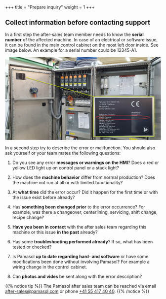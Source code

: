 +++
title = "Prepare inquiry"
weight = 1
+++

## Collect information before contacting support

In a first step the after-sales team member needs to know the **serial number** of the affected machine. In case of an electrical or software issue, it can be found in the main control cabinet on the most left door inside. See image below. An example for a serial number could be 12345-A1.

![Control cabinet type plate](images/control_cabinet_type_plate.png?width=100%)

In a second step try to describe the error or mailfunction. You should also ask yourself or your team mates the following questions:

1. Do you see any error **messages or warnings on the HMI**? Does a red or yellow LED light up on control panel or a stack light?

2. How does the **machine behavior** differ from normal production? Does the machine not run at all or with limited functionality?

3. At **what time** did the error occur? Did it happen for the first time or with the issue exist before already?

4. Has **something been changed prior** to the error occurrence? For example, was there a changeover, centerlining, servicing, shift change, recipe change?

5. **Have you been in contact** with the after sales team regarding this machine or this issue **in the past** already?

6. Has some **troubleshooting performed already**? If so, what has been tested or checked?

7. Is Pamasol **up to date regarding hard- and software** or have some modifications been done without involving Pamasol? For example a wiring change in the control cabinet.

8. Can **photos and vides** be sent along with the error description?

{{% notice tip %}}
The Pamasol after sales team can be reached via email [after-sales@pamasol.com](after-sales@pamasol.com) or phone [+41 55 417 40 40](tel:+41554174040).
{{% /notice %}}
